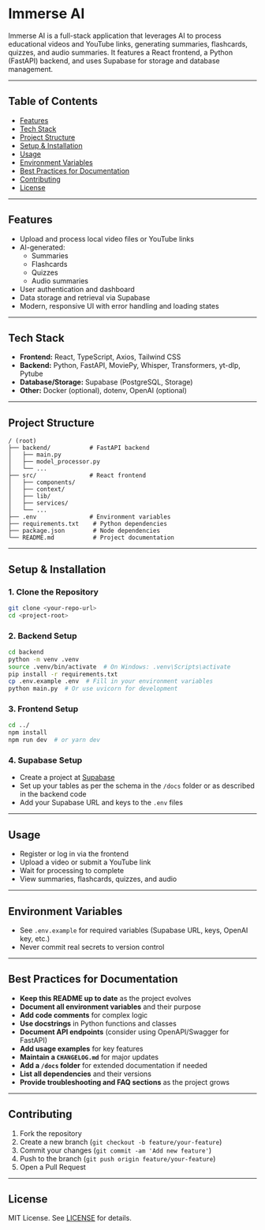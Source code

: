 # Immerse AI

Immerse AI is a full-stack application that leverages AI to process educational videos and YouTube links, generating summaries, flashcards, quizzes, and audio summaries. It features a React frontend, a Python (FastAPI) backend, and uses Supabase for storage and database management.

---

## Table of Contents
- [Features](#features)
- [Tech Stack](#tech-stack)
- [Project Structure](#project-structure)
- [Setup & Installation](#setup--installation)
- [Usage](#usage)
- [Environment Variables](#environment-variables)
- [Best Practices for Documentation](#best-practices-for-documentation)
- [Contributing](#contributing)
- [License](#license)

---

## Features
- Upload and process local video files or YouTube links
- AI-generated:
  - Summaries
  - Flashcards
  - Quizzes
  - Audio summaries
- User authentication and dashboard
- Data storage and retrieval via Supabase
- Modern, responsive UI with error handling and loading states

---

## Tech Stack
- **Frontend:** React, TypeScript, Axios, Tailwind CSS
- **Backend:** Python, FastAPI, MoviePy, Whisper, Transformers, yt-dlp, Pytube
- **Database/Storage:** Supabase (PostgreSQL, Storage)
- **Other:** Docker (optional), dotenv, OpenAI (optional)

---

## Project Structure

```
/ (root)
├── backend/           # FastAPI backend
│   ├── main.py
│   ├── model_processor.py
│   └── ...
├── src/               # React frontend
│   ├── components/
│   ├── context/
│   ├── lib/
│   ├── services/
│   └── ...
├── .env               # Environment variables
├── requirements.txt    # Python dependencies
├── package.json        # Node dependencies
└── README.md           # Project documentation
```

---

## Setup & Installation

### 1. Clone the Repository
```bash
git clone <your-repo-url>
cd <project-root>
```

### 2. Backend Setup
```bash
cd backend
python -m venv .venv
source .venv/bin/activate  # On Windows: .venv\Scripts\activate
pip install -r requirements.txt
cp .env.example .env  # Fill in your environment variables
python main.py  # Or use uvicorn for development
```

### 3. Frontend Setup
```bash
cd ../
npm install
npm run dev  # or yarn dev
```

### 4. Supabase Setup
- Create a project at [Supabase](https://supabase.com/)
- Set up your tables as per the schema in the `/docs` folder or as described in the backend code
- Add your Supabase URL and keys to the `.env` files

---

## Usage
- Register or log in via the frontend
- Upload a video or submit a YouTube link
- Wait for processing to complete
- View summaries, flashcards, quizzes, and audio

---

## Environment Variables
- See `.env.example` for required variables (Supabase URL, keys, OpenAI key, etc.)
- Never commit real secrets to version control

---

## Best Practices for Documentation
- **Keep this README up to date** as the project evolves
- **Document all environment variables** and their purpose
- **Add code comments** for complex logic
- **Use docstrings** in Python functions and classes
- **Document API endpoints** (consider using OpenAPI/Swagger for FastAPI)
- **Add usage examples** for key features
- **Maintain a `CHANGELOG.md`** for major updates
- **Add a `/docs` folder** for extended documentation if needed
- **List all dependencies** and their versions
- **Provide troubleshooting and FAQ sections** as the project grows

---

## Contributing
1. Fork the repository
2. Create a new branch (`git checkout -b feature/your-feature`)
3. Commit your changes (`git commit -am 'Add new feature'`)
4. Push to the branch (`git push origin feature/your-feature`)
5. Open a Pull Request

---

## License
MIT License. See [LICENSE](LICENSE) for details.